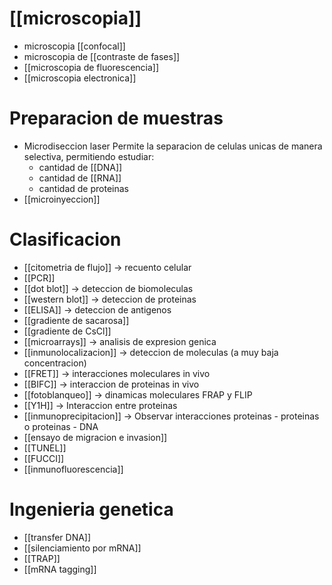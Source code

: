 # [[microscopia]]

- microscopia [[confocal]]
- microscopia de [[contraste de fases]]
- [[microscopia de fluorescencia]]
- [[microscopia electronica]]

# Preparacion de muestras

- Microdiseccion laser
  Permite la separacion de celulas unicas de manera selectiva, permitiendo estudiar:
  - cantidad de [[DNA]]
  - cantidad de [[RNA]]
  - cantidad de proteinas
- [[microinyeccion]]

# Clasificacion

- [[citometria de flujo]] → recuento celular
- [[PCR]]
- [[dot blot]] → deteccion de biomoleculas
- [[western blot]] → deteccion de proteinas
- [[ELISA]] → deteccion de antigenos
- [[gradiente de sacarosa]]
- [[gradiente de CsCl]]
- [[microarrays]] → analisis de expresion genica
- [[inmunolocalizacion]] → deteccion de moleculas (a muy baja concentracion)
- [[FRET]] → interacciones moleculares in vivo
- [[BIFC]] → interaccion de proteinas in vivo
- [[fotoblanqueo]] → dinamicas moleculares FRAP y FLIP
- [[Y1H]] → Interaccion entre proteinas
- [[inmunoprecipitacion]] → Observar interacciones proteinas - proteinas o proteinas - DNA
- [[ensayo de migracion e invasion]]
- [[TUNEL]]
- [[FUCCI]]
- [[inmunofluorescencia]]

# Ingenieria genetica

- [[transfer DNA]]
- [[silenciamiento por mRNA]]
- [[TRAP]]
- [[mRNA tagging]]
